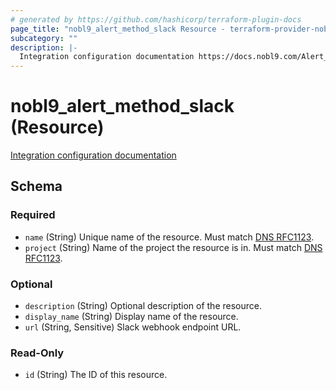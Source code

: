 ```yaml
---
# generated by https://github.com/hashicorp/terraform-plugin-docs
page_title: "nobl9_alert_method_slack Resource - terraform-provider-nobl9"
subcategory: ""
description: |-
  Integration configuration documentation https://docs.nobl9.com/Alert_Methods/slack
---
```


# nobl9_alert_method_slack (Resource)

[Integration configuration documentation](https://docs.nobl9.com/Alert_Methods/slack)



<!-- schema generated by tfplugindocs -->
## Schema

### Required

- `name` (String) Unique name of the resource. Must match [DNS RFC1123](https://kubernetes.io/docs/concepts/overview/working-with-objects/names/#names).
- `project` (String) Name of the project the resource is in. Must match [DNS RFC1123](https://kubernetes.io/docs/concepts/overview/working-with-objects/names/#names).

### Optional

- `description` (String) Optional description of the resource.
- `display_name` (String) Display name of the resource.
- `url` (String, Sensitive) Slack webhook endpoint URL.

### Read-Only

- `id` (String) The ID of this resource.


